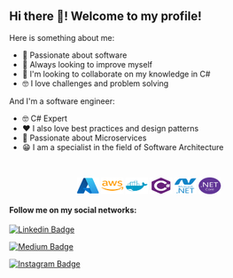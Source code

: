 ## Hi there 👋! Welcome to my profile!

Here is something about me:
- 🔭 Passionate about software
- 🌱 Always looking to improve myself
- 👯 I'm looking to collaborate on my knowledge in C#
- 🤓 I love challenges and problem solving

And I'm a software engineer:
 - 🤓 C# Expert
 - ❤️ I also love best practices and design patterns
 - 🧡 Passionate about Microservices
 - 😁 I am a specialist in the field of Software Architecture

##

<!-- <details>
  <summary><b>:gear: &nbsp;GitHub Statistics</b></summary>
  <br/>
    <p align="center">
        <img height="137px" src="https://github-readme-streak-stats.herokuapp.com/?user=alexalvess&hide_border=true&theme=nightowl" />
    </p>
    <p align="center">
        <img height="137px" src="https://github-readme-stats.vercel.app/api?username=alexalvess&hide_title=true&hide_border=true&show_icons=true&include_all_commits=true&count_private=true&line_height=21&theme=nightowl" /> <img height="137px" src="https://github-readme-stats.vercel.app/api/top-langs/?username=alexalvess&hide_title=true&hide_border=true&layout=compact&langs_count=8&theme=nightowl&hide=php,java,arduino,html,css" />
    </p>
</details> -->

<div style="display: inline_block" align="center"><br>
  <img align="center" alt="Azure" height="30" width="40" src="https://raw.githubusercontent.com/devicons/devicon/master/icons/azure/azure-original.svg">
  <img align="center" alt="AWS" height="30" width="40" src="https://raw.githubusercontent.com/devicons/devicon/master/icons/amazonwebservices/amazonwebservices-plain-wordmark.svg">
  <img align="center" alt="Docker" height="30" width="40" src="https://raw.githubusercontent.com/devicons/devicon/master/icons/docker/docker-plain.svg">
  
  <img align="center" alt="Csharp" height="30" width="40" src="https://raw.githubusercontent.com/devicons/devicon/master/icons/csharp/csharp-plain.svg">
  <img align="center" alt="DotNet" height="30" width="40" src="https://raw.githubusercontent.com/devicons/devicon/master/icons/dot-net/dot-net-plain-wordmark.svg">
  <img align="center" alt="NetCore" height="30" width="40" src="https://raw.githubusercontent.com/devicons/devicon/master/icons/dotnetcore/dotnetcore-original.svg">
</div>


#### Follow me on my social networks:
[![Linkedin Badge](https://img.shields.io/badge/-LinkedIn-blue?style=flat-square&logo=Linkedin&logoColor=white&link=https://www.linkedin.com/in/dev-lucas-marques/)](https://www.linkedin.com/in/dev-lucas-marques/)

[![Medium Badge](https://img.shields.io/badge/-Medium-000000?style=flat-square&labelColor=000000&logo=medium&logoColor=white&link=https://medium.com/@lunatec09)](https://medium.com/@lunatec09)

[![Instagram Badge](https://img.shields.io/badge/-Instagram-C13584?style=flat-square&labelColor=C13584&logo=instagram&logoColor=white&link=https://medium.com/@lunatec09/)](https://medium.com/@lunatec09/)
